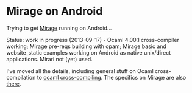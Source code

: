 # Mirage on Android

Trying to get [Mirage](http://openmirage.org) running on Android...

Status: work in progress (2013-09-17) - Ocaml 4.00.1 cross-compiler working; Mirage pre-reqs building with opam; Mirage basic and website_static examples working on Android as native unix/direct applications. Mirari not (yet) used.

I've moved all the details, including general stuff on Ocaml cross-compilation to [ocaml cross-compiling](https://github.com/cgreenhalgh/ocaml-crosscompiling). The specifics on Mirage are also [there](https://github.com/cgreenhalgh/ocaml-crosscompiling/blob/master/docs/mirageonandroid.md).


